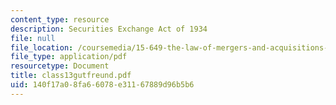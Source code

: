 ```yaml
---
content_type: resource
description: Securities Exchange Act of 1934
file: null
file_location: /coursemedia/15-649-the-law-of-mergers-and-acquisitions-spring-2003/140f17a08fa66078e31167889d96b5b6_class13gutfreund.pdf
file_type: application/pdf
resourcetype: Document
title: class13gutfreund.pdf
uid: 140f17a0-8fa6-6078-e311-67889d96b5b6
---
```

